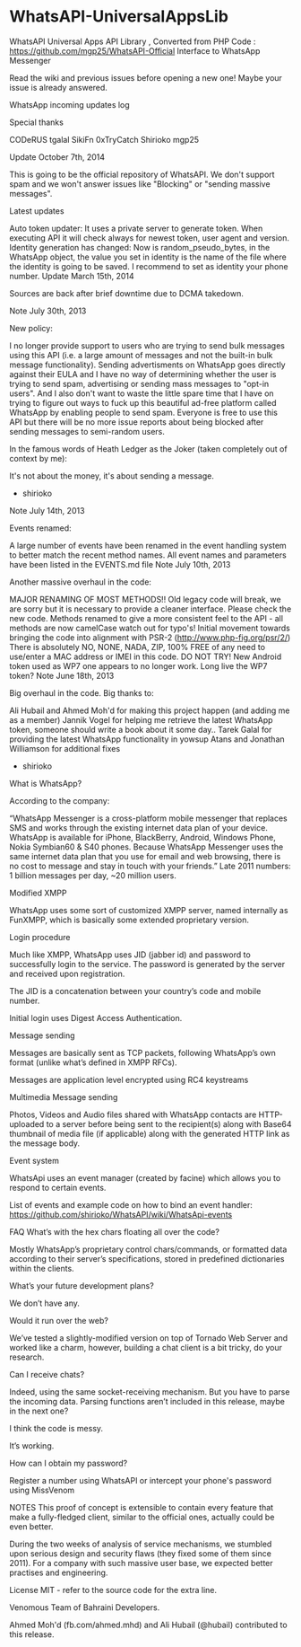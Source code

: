 WhatsAPI-UniversalAppsLib
=========================

WhatsAPI Universal Apps API Library , Converted from PHP Code : https://github.com/mgp25/WhatsAPI-Official
Interface to WhatsApp Messenger

Read the wiki and previous issues before opening a new one! Maybe your issue is already answered.

WhatsApp incoming updates log

Special thanks

CODeRUS
tgalal
SikiFn
0xTryCatch
Shirioko
mgp25

Update October 7th, 2014

This is going to be the official repository of WhatsAPI. We don't support spam and we won't answer issues like "Blocking" or "sending massive messages".

Latest updates

Auto token updater: It uses a private server to generate token. When executing API it will check always for newest token, user agent and version.
Identity generation has changed: Now is random_pseudo_bytes, in the WhatsApp object, the value you set in identity is the name of the file where the identity is going to be saved. I recommend to set as identity your phone number.
Update March 15th, 2014

Sources are back after brief downtime due to DCMA takedown.

Note July 30th, 2013

New policy:

I no longer provide support to users who are trying to send bulk messages using this API (i.e. a large amount of messages and not the built-in bulk message functionality). Sending advertisments on WhatsApp goes directly against their EULA and I have no way of determining whether the user is trying to send spam, advertising or sending mass messages to "opt-in users". And I also don't want to waste the little spare time that I have on trying to figure out ways to fuck up this beautiful ad-free platform called WhatsApp by enabling people to send spam. Everyone is free to use this API but there will be no more issue reports about being blocked after sending messages to semi-random users.

In the famous words of Heath Ledger as the Joker (taken completely out of context by me):

It's not about the money, it's about sending a message.

- shirioko

Note July 14th, 2013

Events renamed:

A large number of events have been renamed in the event handling system to better match the recent method names.
All event names and parameters have been listed in the EVENTS.md file
Note July 10th, 2013

Another massive overhaul in the code:

MAJOR RENAMING OF MOST METHODS!! Old legacy code will break, we are sorry but it is necessary to provide a cleaner interface. Please check the new code.
Methods renamed to give a more consistent feel to the API - all methods are now camelCase watch out for typo's!
Initial movement towards bringing the code into alignment with PSR-2 (http://www.php-fig.org/psr/2/)
There is absolutely NO, NONE, NADA, ZIP, 100% FREE of any need to use/enter a MAC address or IMEI in this code. DO NOT TRY!
New Android token used as WP7 one appears to no longer work. Long live the WP7 token?
Note June 18th, 2013

Big overhaul in the code. Big thanks to:

Ali Hubail and
Ahmed Moh'd for making this project happen (and adding me as a member)
Jannik Vogel for helping me retrieve the latest WhatsApp token, someone should write a book about it some day..
Tarek Galal for providing the latest WhatsApp functionality in yowsup
Atans and
Jonathan Williamson for additional fixes
- shirioko

What is WhatsApp?

According to the company:

“WhatsApp Messenger is a cross-platform mobile messenger that replaces SMS and works through the existing internet data plan of your device. WhatsApp is available for iPhone, BlackBerry, Android, Windows Phone, Nokia Symbian60 & S40 phones. Because WhatsApp Messenger uses the same internet data plan that you use for email and web browsing, there is no cost to message and stay in touch with your friends.”
Late 2011 numbers: 1 billion messages per day, ~20 million users.

Modified XMPP

WhatsApp uses some sort of customized XMPP server, named internally as FunXMPP, which is basically some extended proprietary version.

Login procedure

Much like XMPP, WhatsApp uses JID (jabber id) and password to successfully login to the service. The password is generated by the server and received upon registration.

The JID is a concatenation between your country’s code and mobile number.

Initial login uses Digest Access Authentication.

Message sending

Messages are basically sent as TCP packets, following WhatsApp’s own format (unlike what’s defined in XMPP RFCs).

Messages are application level encrypted using RC4 keystreams

Multimedia Message sending

Photos, Videos and Audio files shared with WhatsApp contacts are HTTP-uploaded to a server before being sent to the recipient(s) along with Base64 thumbnail of media file (if applicable) along with the generated HTTP link as the message body.

Event system

WhatsApi uses an event manager (created by facine) which allows you to respond to certain events.

List of events and example code on how to bind an event handler: https://github.com/shirioko/WhatsAPI/wiki/WhatsApi-events

FAQ
What’s with the hex chars floating all over the code?

Mostly WhatsApp’s proprietary control chars/commands, or formatted data according to their server’s specifications, stored in predefined dictionaries within the clients.

What’s your future development plans?

We don’t have any.

Would it run over the web?

We’ve tested a slightly-modified version on top of Tornado Web Server and worked like a charm, however, building a chat client is a bit tricky, do your research.

Can I receive chats?

Indeed, using the same socket-receiving mechanism. But you have to parse the incoming data. Parsing functions aren’t included in this release, maybe in the next one?

I think the code is messy.

It’s working.

How can I obtain my password?

Register a number using WhatsAPI or intercept your phone's password using MissVenom

NOTES
This proof of concept is extensible to contain every feature that make a fully-fledged client, similar to the official ones, actually could be even better.

During the two weeks of analysis of service mechanisms, we stumbled upon serious design and security flaws (they fixed some of them since 2011). For a company with such massive user base, we expected better practises and engineering.

License
MIT - refer to the source code for the extra line.

Venomous
Team of Bahraini Developers.

Ahmed Moh'd (fb.com/ahmed.mhd) and Ali Hubail (@hubail) contributed to this release.
